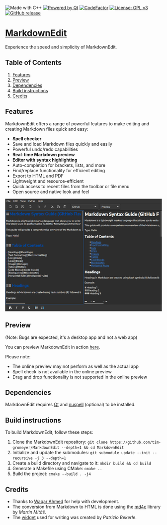 ![Made with C++](https://forthebadge.com/images/badges/made-with-c-plus-plus.svg)
[![Powered by Qt](https://forthebadge.com/images/badges/powered-by-qt.svg)](https://qt.io)
[![CodeFactor](https://www.codefactor.io/repository/github/tim-gromeyer/markdownedit/badge/main)](https://www.codefactor.io/repository/github/tim-gromeyer/markdownedit/overview/main)
[![License: GPL v3](https://img.shields.io/badge/License-GPLv3-blue.svg)](https://www.gnu.org/licenses/gpl-3.0)
[![GitHub release](https://img.shields.io/github/release/tim-gromeyer/MarkdownEdit.svg)](https://github.com/tim-gromeyer/MarkdownEdit/releases/)


# [MarkdownEdit](https://tim-gromeyer.github.io/MarkdownEdit/)

Experience the speed and simplicity of MarkdownEdit.

## Table of Contents

1. [Features](#features)
2. [Preview](#preview)
3. [Dependencies](#dependencies)
4. [Build instructions](#build-instructions)
5. [Credits](#credits)


## Features

MarkdownEdit offers a range of powerful features to make editing and creating Markdown files quick and easy:

- **Spell checker**
- Save and load Markdown files quickly and easily
- Powerful undo/redo capabilities
- **Real-time Markdown preview**
- **Editor with syntax highlighting**
- Auto-completion for brackets, lists, and more
- Find/replace functionality for efficient editing
- Export to HTML and PDF
- Lightweight and resource-efficient
- Quick access to recent files from the toolbar or file menu
- Open source and native look and feel

![Example](doc/images/Example.png)

## Preview

(Note: Bugs are expected, it's a desktop app and not a web app)

You can preview MarkdownEdit in action [here](https://tim-gromeyer.github.io/MarkdownEdit/markdownedit.html).

Please note:

- The online preview may not perform as well as the actual app
- Spell check is not available in the online preview
- Drag and drop functionality is not supported in the online preview

## Dependencies

MarkdownEdit requires [Qt](https://qt.io/) and [nuspell](https://github.com/nuspell/nuspell) (optional) to be installed.

## Build instructions

To build MarkdownEdit, follow these steps:

1. Clone the MarkdownEdit repository: `git clone https://github.com/tim-gromeyer/MarkdownEdit --depth=1 && cd MarkdownEdit`
2. Initialize and update the submodules: `git submodule update --init --recursive -j 3 --depth=1`
3. Create a build directory and navigate to it: `mkdir build && cd build`
4. Generate a Makefile using CMake: `cmake ..`
5. Build the project: `cmake --build . -j4`


## Credits

- Thanks to [Waqar Ahmed](https://github.com/Waqar144) for help with development.
- The conversion from Markdown to HTML is done using the [md4c](https://github.com/mity/md4c) library by *Martin Mitáš*.
- The [widget](https://github.com/pbek/qmarkdowntextedit) used for writing was created by *Patrizio Bekerle*.
